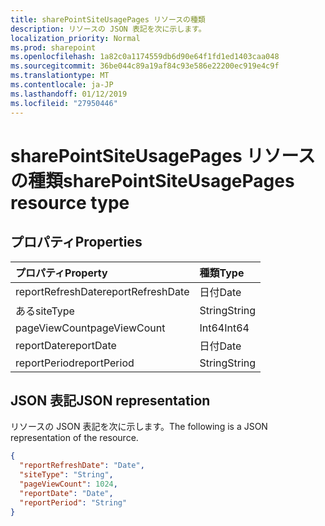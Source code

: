 ```yaml
---
title: sharePointSiteUsagePages リソースの種類
description: リソースの JSON 表記を次に示します。
localization_priority: Normal
ms.prod: sharepoint
ms.openlocfilehash: 1a82c0a1174559db6d90e64f1fd1ed1403caa048
ms.sourcegitcommit: 36be044c89a19af84c93e586e22200ec919e4c9f
ms.translationtype: MT
ms.contentlocale: ja-JP
ms.lasthandoff: 01/12/2019
ms.locfileid: "27950446"
---
```

# <a name="sharepointsiteusagepages-resource-type"></a><span data-ttu-id="f588b-103">sharePointSiteUsagePages リソースの種類</span><span class="sxs-lookup"><span data-stu-id="f588b-103">sharePointSiteUsagePages resource type</span></span>

## <a name="properties"></a><span data-ttu-id="f588b-104">プロパティ</span><span class="sxs-lookup"><span data-stu-id="f588b-104">Properties</span></span>

| <span data-ttu-id="f588b-105">プロパティ</span><span class="sxs-lookup"><span data-stu-id="f588b-105">Property</span></span>          | <span data-ttu-id="f588b-106">種類</span><span class="sxs-lookup"><span data-stu-id="f588b-106">Type</span></span>   |
| :---------------- | :----- |
| <span data-ttu-id="f588b-107">reportRefreshDate</span><span class="sxs-lookup"><span data-stu-id="f588b-107">reportRefreshDate</span></span> | <span data-ttu-id="f588b-108">日付</span><span class="sxs-lookup"><span data-stu-id="f588b-108">Date</span></span>   |
| <span data-ttu-id="f588b-109">ある</span><span class="sxs-lookup"><span data-stu-id="f588b-109">siteType</span></span>          | <span data-ttu-id="f588b-110">String</span><span class="sxs-lookup"><span data-stu-id="f588b-110">String</span></span> |
| <span data-ttu-id="f588b-111">pageViewCount</span><span class="sxs-lookup"><span data-stu-id="f588b-111">pageViewCount</span></span>     | <span data-ttu-id="f588b-112">Int64</span><span class="sxs-lookup"><span data-stu-id="f588b-112">Int64</span></span>  |
| <span data-ttu-id="f588b-113">reportDate</span><span class="sxs-lookup"><span data-stu-id="f588b-113">reportDate</span></span>        | <span data-ttu-id="f588b-114">日付</span><span class="sxs-lookup"><span data-stu-id="f588b-114">Date</span></span>   |
| <span data-ttu-id="f588b-115">reportPeriod</span><span class="sxs-lookup"><span data-stu-id="f588b-115">reportPeriod</span></span>      | <span data-ttu-id="f588b-116">String</span><span class="sxs-lookup"><span data-stu-id="f588b-116">String</span></span> |

## <a name="json-representation"></a><span data-ttu-id="f588b-117">JSON 表記</span><span class="sxs-lookup"><span data-stu-id="f588b-117">JSON representation</span></span>

<span data-ttu-id="f588b-118">リソースの JSON 表記を次に示します。</span><span class="sxs-lookup"><span data-stu-id="f588b-118">The following is a JSON representation of the resource.</span></span>

<!-- {
  "blockType": "resource",
  "@odata.type": "microsoft.graph.sharePointSiteUsagePages"
} -->

```json
{
  "reportRefreshDate": "Date", 
  "siteType": "String", 
  "pageViewCount": 1024, 
  "reportDate": "Date", 
  "reportPeriod": "String"
}
```
